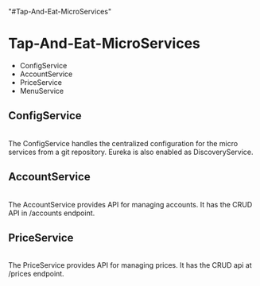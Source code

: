 "#Tap-And-Eat-MicroServices" 

<h1>Tap-And-Eat-MicroServices</h1>
<ul>
<li>ConfigService</li>
<li>AccountService</li>
<li>PriceService</li>
<li>MenuService</li>
</ul>
<h2>ConfigService</h2>
</br>
The ConfigService handles the centralized configuration for the micro services from a git repository. Eureka is also enabled as DiscoveryService.
<h2>AccountService</h2>
</br>
The AccountService provides API for managing accounts. It has the CRUD API in /accounts endpoint.
<h2>PriceService</h2>
</br>
The PriceService provides API for managing prices. It has the CRUD api at /prices endpoint.
